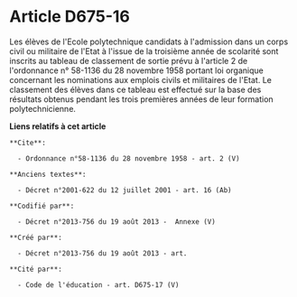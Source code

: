 # Article D675-16

Les élèves de l'Ecole polytechnique candidats à l'admission dans un corps civil ou militaire de l'Etat à l'issue de la
troisième année de scolarité sont inscrits au tableau de classement de sortie prévu à l'article 2 de l'ordonnance n° 58-1136
du 28 novembre 1958 portant loi organique concernant les nominations aux emplois civils et militaires de l'Etat. Le
classement des élèves dans ce tableau est effectué sur la base des résultats obtenus pendant les trois premières années de
leur formation polytechnicienne.

**Liens relatifs à cet article**

	**Cite**:

	  - Ordonnance n°58-1136 du 28 novembre 1958 - art. 2 (V)

	**Anciens textes**:

	  - Décret n°2001-622 du 12 juillet 2001 - art. 16 (Ab)

	**Codifié par**:

	  - Décret n°2013-756 du 19 août 2013 -  Annexe (V)

	**Créé par**:

	  - Décret n°2013-756 du 19 août 2013 - art.

	**Cité par**:

	  - Code de l'éducation - art. D675-17 (V)

